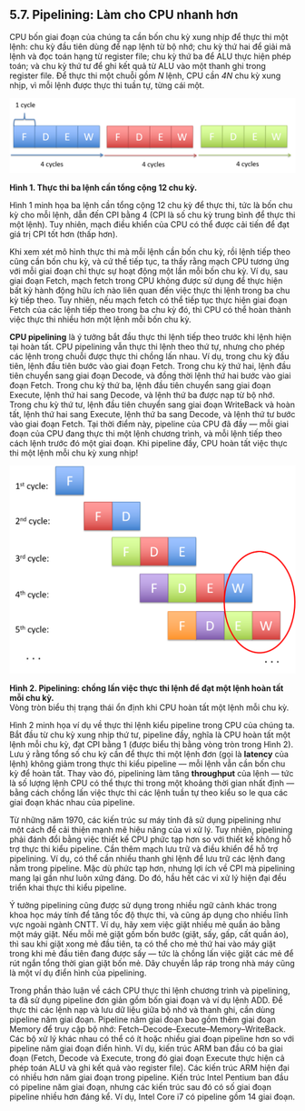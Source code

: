 ## 5.7. Pipelining: Làm cho CPU nhanh hơn

CPU bốn giai đoạn của chúng ta cần bốn chu kỳ xung nhịp để thực thi một lệnh: chu kỳ đầu tiên dùng để nạp lệnh từ bộ nhớ; chu kỳ thứ hai để giải mã lệnh và đọc toán hạng từ register file; chu kỳ thứ ba để ALU thực hiện phép toán; và chu kỳ thứ tư để ghi kết quả từ ALU vào một thanh ghi trong register file. Để thực thi một chuỗi gồm *N* lệnh, CPU cần *4N* chu kỳ xung nhịp, vì mỗi lệnh được thực thi tuần tự, từng cái một.

![12 cycles to complete 3 instruction](_images/4instrcycles.png)

**Hình 1. Thực thi ba lệnh cần tổng cộng 12 chu kỳ.**

Hình 1 minh họa ba lệnh cần tổng cộng 12 chu kỳ để thực thi, tức là bốn chu kỳ cho mỗi lệnh, dẫn đến CPI bằng 4 (CPI là số chu kỳ trung bình để thực thi một lệnh). Tuy nhiên, mạch điều khiển của CPU có thể được cải tiến để đạt giá trị CPI tốt hơn (thấp hơn).

Khi xem xét mô hình thực thi mà mỗi lệnh cần bốn chu kỳ, rồi lệnh tiếp theo cũng cần bốn chu kỳ, và cứ thế tiếp tục, ta thấy rằng mạch CPU tương ứng với mỗi giai đoạn chỉ thực sự hoạt động một lần mỗi bốn chu kỳ. Ví dụ, sau giai đoạn Fetch, mạch fetch trong CPU không được sử dụng để thực hiện bất kỳ hành động hữu ích nào liên quan đến việc thực thi lệnh trong ba chu kỳ tiếp theo. Tuy nhiên, nếu mạch fetch có thể tiếp tục thực hiện giai đoạn Fetch của các lệnh tiếp theo trong ba chu kỳ đó, thì CPU có thể hoàn thành việc thực thi nhiều hơn một lệnh mỗi bốn chu kỳ.

**CPU pipelining** là ý tưởng bắt đầu thực thi lệnh tiếp theo trước khi lệnh hiện tại hoàn tất. CPU pipelining vẫn thực thi lệnh theo thứ tự, nhưng cho phép các lệnh trong chuỗi được thực thi chồng lấn nhau. Ví dụ, trong chu kỳ đầu tiên, lệnh đầu tiên bước vào giai đoạn Fetch. Trong chu kỳ thứ hai, lệnh đầu tiên chuyển sang giai đoạn Decode, và đồng thời lệnh thứ hai bước vào giai đoạn Fetch. Trong chu kỳ thứ ba, lệnh đầu tiên chuyển sang giai đoạn Execute, lệnh thứ hai sang Decode, và lệnh thứ ba được nạp từ bộ nhớ. Trong chu kỳ thứ tư, lệnh đầu tiên chuyển sang giai đoạn WriteBack và hoàn tất, lệnh thứ hai sang Execute, lệnh thứ ba sang Decode, và lệnh thứ tư bước vào giai đoạn Fetch. Tại thời điểm này, pipeline của CPU đã đầy — mỗi giai đoạn của CPU đang thực thi một lệnh chương trình, và mỗi lệnh tiếp theo cách lệnh trước đó một giai đoạn. Khi pipeline đầy, CPU hoàn tất việc thực thi một lệnh mỗi chu kỳ xung nhịp!

![pipelined execution of instructions](_images/pipeline.png)

**Hình 2. Pipelining: chồng lấn việc thực thi lệnh để đạt một lệnh hoàn tất mỗi chu kỳ.**  
Vòng tròn biểu thị trạng thái ổn định khi CPU hoàn tất một lệnh mỗi chu kỳ.

Hình 2 minh họa ví dụ về thực thi lệnh kiểu pipeline trong CPU của chúng ta. Bắt đầu từ chu kỳ xung nhịp thứ tư, pipeline đầy, nghĩa là CPU hoàn tất một lệnh mỗi chu kỳ, đạt CPI bằng 1 (được biểu thị bằng vòng tròn trong Hình 2). Lưu ý rằng tổng số chu kỳ cần để thực thi một lệnh đơn (gọi là **latency** của lệnh) không giảm trong thực thi kiểu pipeline — mỗi lệnh vẫn cần bốn chu kỳ để hoàn tất. Thay vào đó, pipelining làm tăng **throughput** của lệnh — tức là số lượng lệnh CPU có thể thực thi trong một khoảng thời gian nhất định — bằng cách chồng lấn việc thực thi các lệnh tuần tự theo kiểu so le qua các giai đoạn khác nhau của pipeline.

Từ những năm 1970, các kiến trúc sư máy tính đã sử dụng pipelining như một cách để cải thiện mạnh mẽ hiệu năng của vi xử lý. Tuy nhiên, pipelining phải đánh đổi bằng việc thiết kế CPU phức tạp hơn so với thiết kế không hỗ trợ thực thi kiểu pipeline. Cần thêm mạch lưu trữ và điều khiển để hỗ trợ pipelining. Ví dụ, có thể cần nhiều thanh ghi lệnh để lưu trữ các lệnh đang nằm trong pipeline. Mặc dù phức tạp hơn, nhưng lợi ích về CPI mà pipelining mang lại gần như luôn xứng đáng. Do đó, hầu hết các vi xử lý hiện đại đều triển khai thực thi kiểu pipeline.

Ý tưởng pipelining cũng được sử dụng trong nhiều ngữ cảnh khác trong khoa học máy tính để tăng tốc độ thực thi, và cũng áp dụng cho nhiều lĩnh vực ngoài ngành CNTT. Ví dụ, hãy xem việc giặt nhiều mẻ quần áo bằng một máy giặt. Nếu mỗi mẻ giặt gồm bốn bước (giặt, sấy, gấp, cất quần áo), thì sau khi giặt xong mẻ đầu tiên, ta có thể cho mẻ thứ hai vào máy giặt trong khi mẻ đầu tiên đang được sấy — tức là chồng lấn việc giặt các mẻ để rút ngắn tổng thời gian giặt bốn mẻ. Dây chuyền lắp ráp trong nhà máy cũng là một ví dụ điển hình của pipelining.

Trong phần thảo luận về cách CPU thực thi lệnh chương trình và pipelining, ta đã sử dụng pipeline đơn giản gồm bốn giai đoạn và ví dụ lệnh ADD. Để thực thi các lệnh nạp và lưu dữ liệu giữa bộ nhớ và thanh ghi, cần dùng pipeline năm giai đoạn. Pipeline năm giai đoạn bao gồm thêm giai đoạn Memory để truy cập bộ nhớ: Fetch–Decode–Execute–Memory–WriteBack. Các bộ xử lý khác nhau có thể có ít hoặc nhiều giai đoạn pipeline hơn so với pipeline năm giai đoạn điển hình. Ví dụ, kiến trúc ARM ban đầu có ba giai đoạn (Fetch, Decode và Execute, trong đó giai đoạn Execute thực hiện cả phép toán ALU và ghi kết quả vào register file). Các kiến trúc ARM hiện đại có nhiều hơn năm giai đoạn trong pipeline. Kiến trúc Intel Pentium ban đầu có pipeline năm giai đoạn, nhưng các kiến trúc sau đó có số giai đoạn pipeline nhiều hơn đáng kể. Ví dụ, Intel Core i7 có pipeline gồm 14 giai đoạn.
